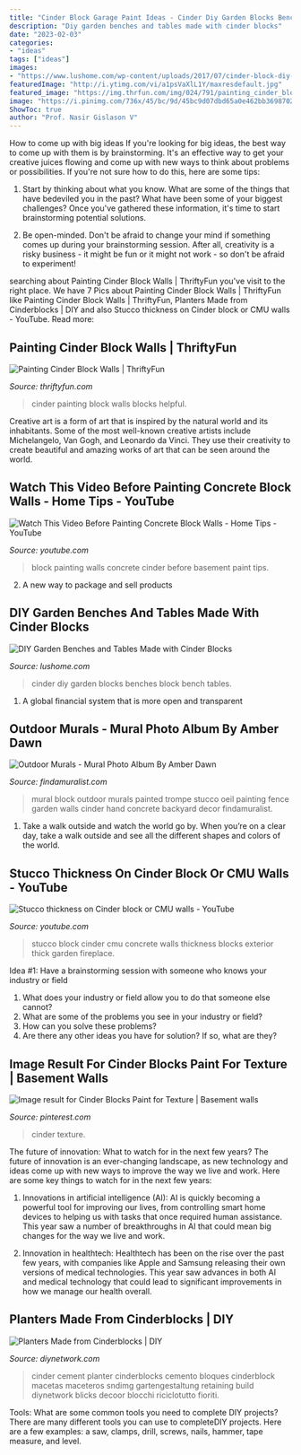 ```yaml
---
title: "Cinder Block Garage Paint Ideas - Cinder Diy Garden Blocks Benches Block Bench Tables"
description: "Diy garden benches and tables made with cinder blocks"
date: "2023-02-03"
categories:
- "ideas"
tags: ["ideas"]
images:
- "https://www.lushome.com/wp-content/uploads/2017/07/cinder-block-diy-garden-bench-8.jpg"
featuredImage: "http://i.ytimg.com/vi/a1psVaXlL1Y/maxresdefault.jpg"
featured_image: "https://img.thrfun.com/img/024/791/painting_cinder_block_walls_l1.jpg"
image: "https://i.pinimg.com/736x/45/bc/9d/45bc9d07dbd65a0e462bb3698702e0a6.jpg"
ShowToc: true
author: "Prof. Nasir Gislason V"
---
```



How to come up with big ideas
If you're looking for big ideas, the best way to come up with them is by brainstorming. It's an effective way to get your creative juices flowing and come up with new ways to think about problems or possibilities. If you're not sure how to do this, here are some tips:
1. Start by thinking about what you know. What are some of the things that have bedeviled you in the past? What have been some of your biggest challenges? Once you've gathered these information, it's time to start brainstorming potential solutions.

2. Be open-minded. Don't be afraid to change your mind if something comes up during your brainstorming session. After all, creativity is a risky business - it might be fun or it might not work - so don't be afraid to experiment!


	

		
searching about Painting Cinder Block Walls | ThriftyFun you've visit to the right place. We have 7 Pics about Painting Cinder Block Walls | ThriftyFun like Painting Cinder Block Walls | ThriftyFun, Planters Made from Cinderblocks | DIY and also Stucco thickness on Cinder block or CMU walls - YouTube. Read more:
		
    
## Painting Cinder Block Walls | ThriftyFun

<img loading=lazy src="https://img.thrfun.com/img/024/791/painting_cinder_block_walls_l1.jpg" onerror="this.onerror=null;this.src='https://tse3.mm.bing.net/th?id=OIP.qDpynqrzN1Ylj5tNSqIx_QAAAA&amp;pid=15.1';" alt="Painting Cinder Block Walls | ThriftyFun">

_Source: thriftyfun.com_

>cinder painting block walls blocks helpful. 

	

Creative art is a form of art that is inspired by the natural world and its inhabitants. Some of the most well-known creative artists include Michelangelo, Van Gogh, and Leonardo da Vinci. They use their creativity to create beautiful and amazing works of art that can be seen around the world.

    
## Watch This Video Before Painting Concrete Block Walls - Home Tips - YouTube

<img loading=lazy src="http://i.ytimg.com/vi/a1psVaXlL1Y/maxresdefault.jpg" onerror="this.onerror=null;this.src='https://tse1.mm.bing.net/th?id=OIP.2qRMVoD35LQI4SNDAmHBzQHaEK&amp;pid=15.1';" alt="Watch This Video Before Painting Concrete Block Walls - Home Tips - YouTube">

_Source: youtube.com_

>block painting walls concrete cinder before basement paint tips. 

	

2. A new way to package and sell products

    
## DIY Garden Benches And Tables Made With Cinder Blocks

<img loading=lazy src="https://www.lushome.com/wp-content/uploads/2017/07/cinder-block-diy-garden-bench-8.jpg" onerror="this.onerror=null;this.src='https://tse4.mm.bing.net/th?id=OIP.gXUBxeTNHs7tNHmynn05BwHaFj&amp;pid=15.1';" alt="DIY Garden Benches and Tables Made with Cinder Blocks">

_Source: lushome.com_

>cinder diy garden blocks benches block bench tables. 

	

1. A global financial system that is more open and transparent 

    
## Outdoor Murals - Mural Photo Album By Amber Dawn

<img loading=lazy src="https://www.findamuralist.com/photos/main/1229-1-img-20140911-143236.jpg" onerror="this.onerror=null;this.src='https://tse1.mm.bing.net/th?id=OIP.2qJwLBRcv6bsr4u3CXdx5wHaEy&amp;pid=15.1';" alt="Outdoor Murals - Mural Photo Album By Amber Dawn">

_Source: findamuralist.com_

>mural block outdoor murals painted trompe stucco oeil painting fence garden walls cinder hand concrete backyard decor findamuralist. 

	

1) Take a walk outside and watch the world go by. When you’re on a clear day, take a walk outside and see all the different shapes and colors of the world.

    
## Stucco Thickness On Cinder Block Or CMU Walls - YouTube

<img loading=lazy src="http://i1.ytimg.com/vi/gxoXGFCBv2U/maxresdefault.jpg" onerror="this.onerror=null;this.src='https://tse2.mm.bing.net/th?id=OIP.A5PSUDlBoQKfKG9mAkcqCAHaEK&amp;pid=15.1';" alt="Stucco thickness on Cinder block or CMU walls - YouTube">

_Source: youtube.com_

>stucco block cinder cmu concrete walls thickness blocks exterior thick garden fireplace. 

	

Idea #1: Have a brainstorming session with someone who knows your industry or field
1. What does your industry or field allow you to do that someone else cannot? 
2. What are some of the problems you see in your industry or field? 
3. How can you solve these problems? 
4. Are there any other ideas you have for solution? If so, what are they?

    
## Image Result For Cinder Blocks Paint For Texture | Basement Walls

<img loading=lazy src="https://i.pinimg.com/736x/45/bc/9d/45bc9d07dbd65a0e462bb3698702e0a6.jpg" onerror="this.onerror=null;this.src='https://tse3.mm.bing.net/th?id=OIP.9Ubudvtzlgyb8ODqUay1kQAAAA&amp;pid=15.1';" alt="Image result for Cinder Blocks Paint for Texture | Basement walls">

_Source: pinterest.com_

>cinder texture. 

	

The future of innovation: What to watch for in the next few years?
The future of innovation is an ever-changing landscape, as new technology and ideas come up with new ways to improve the way we live and work. Here are some key things to watch for in the next few years: 
1. Innovations in artificial intelligence (AI): AI is quickly becoming a powerful tool for improving our lives, from controlling smart home devices to helping us with tasks that once required human assistance. This year saw a number of breakthroughs in AI that could mean big changes for the way we live and work. 

2. Innovation in healthtech: Healthtech has been on the rise over the past few years, with companies like Apple and Samsung releasing their own versions of medical technologies. This year saw advances in both AI and medical technology that could lead to significant improvements in how we manage our health overall. 


    
## Planters Made From Cinderblocks | DIY

<img loading=lazy src="https://diy.sndimg.com/content/dam/images/diy/fullset/2006/10/4/0/dbor108_1fh.jpg.rend.hgtvcom.616.462.suffix/1420852807325.jpeg" onerror="this.onerror=null;this.src='https://tse1.mm.bing.net/th?id=OIP.MMwLzZ7tVn8-cQr5_94qIwHaFj&amp;pid=15.1';" alt="Planters Made from Cinderblocks | DIY">

_Source: diynetwork.com_

>cinder cement planter cinderblocks cemento bloques cinderblock macetas maceteros sndimg gartengestaltung retaining build diynetwork blicks decoor blocchi riciclotutto fioriti. 

	

Tools: What are some common tools you need to complete DIY projects?
There are many different tools you can use to completeDIY projects. Here are a few examples: a saw, clamps, drill, screws, nails, hammer, tape measure, and level.

